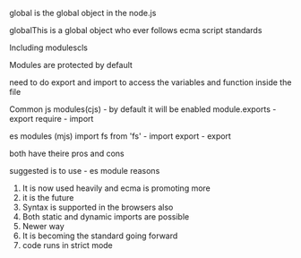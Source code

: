 global is the global object in the node.js


globalThis is a global object who ever follows ecma script standards



Including modulescls

Modules are protected by default

need to do export and import to access the variables and function inside the file

Common js modules(cjs) - by default it will be enabled
module.exports -  export
require - import

es modules (mjs)
import fs from 'fs' - import
export - export

both have theire pros and cons

suggested is to use - es module
reasons
1. It is now used heavily and ecma is promoting more
2. it is the future
3. Syntax is supported in the browsers also
4. Both static and dynamic imports are possible
5. Newer way
6. It is becoming the standard going forward
7. code runs in strict mode

